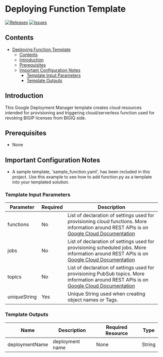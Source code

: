 # Deploying Function Template

[![Releases](https://img.shields.io/github/release/F5Networks/f5-google-gdm-templates-v2.svg)](https://github.com/F5Networks/f5-google-gdm-templates-v2/releases)
[![Issues](https://img.shields.io/github/issues/F5Networks/f5-google-gdm-templates-v2.svg)](https://github.com/F5Networks/f5-google-gdm-templates-v2/issues)

## Contents

- [Deploying Function Template](#deploying-function-template)
  - [Contents](#contents)
  - [Introduction](#introduction)
  - [Prerequisites](#prerequisites)
  - [Important Configuration Notes](#important-configuration-notes)
    - [Template Input Parameters](#template-input-parameters)
    - [Template Outputs](#template-outputs)
    
## Introduction

This Google Deployment Manager template creates cloud resources intended for provisioning and triggering cloud/serverless function used for revoking BIGIP licenses from BIGIQ side.

## Prerequisites

 - None

## Important Configuration Notes

 - A sample template, 'sample_function.yaml', has been included in this project. Use this example to see how to add function.py as a template into your templated solution.

### Template Input Parameters

| Parameter | Required | Description |
| --- | --- | --- |
| functions | No | List of declaration of settings used for provisioning cloud functions. More information around REST APIs is on [Google Cloud Documentation](https://cloud.google.com/functions/docs/reference/rest/v1/projects.locations.functions)| 
| jobs | No | List of declaration of settings used for provisioning scheduled jobs. More information around REST APIs is on [Google Cloud Documentation](https://cloud.google.com/scheduler/docs/reference/rest/v1/projects.locations.jobs)  | 
| topics | No | List of declaration of settings used for provisioning PubSub topics. More information around REST APIs is on [Google Cloud Documentation](https://cloud.google.com/pubsub/docs/reference/rest/v1/projects.topics)  | 
| uniqueString | Yes | Unique String used when creating object names or Tags. |

### Template Outputs

| Name | Description | Required Resource | Type |
| --- | --- | --- | --- |
| deploymentName | deployment name | None | String |
